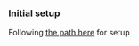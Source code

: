 ### Initial setup

Following [the path here](https://khalilstemmler.com/blogs/typescript/node-starter-project/) for setup
